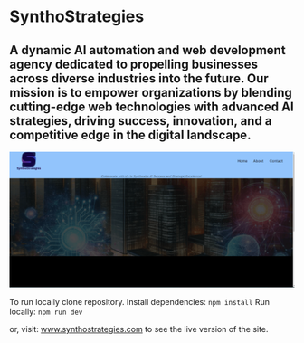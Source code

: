 # SynthoStrategies

## A dynamic AI automation and web development agency dedicated to propelling businesses across diverse industries into the future. Our mission is to empower organizations by blending cutting-edge web technologies with advanced AI strategies, driving success, innovation, and a competitive edge in the digital landscape.

![synthostrategiesgif](public/readme/images/synthostrategiesfull.gif)

To run locally clone repository.
Install dependencies:
`npm install`
Run locally:
`npm run dev`

or, visit:
www.synthostrategies.com
to see the live version of the site.
